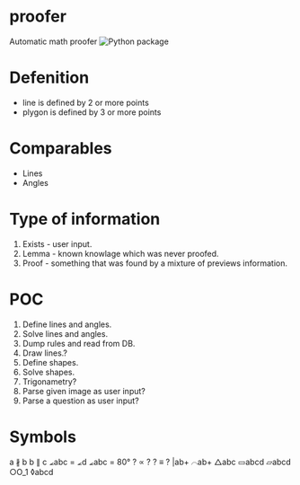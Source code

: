 # proofer
Automatic math proofer
![Python package](https://github.com/tomerghelber/proofer/workflows/Python%20package/badge.svg)

Defenition
==========
- line is defined by 2 or more points
- plygon is defined by 3 or more points

Comparables
===========
- Lines
- Angles

Type of information
===================
1. Exists - user input.
2. Lemma - known knowlage which was never proofed.
3. Proof - something that was found by a mixture of previews information.

POC
===
1. Define lines and angles.
2. Solve lines and angles.
3. Dump rules and read from DB.
5. Draw lines.?
6. Define shapes.
7. Solve shapes.
8. Trigonametry?
9. Parse given image as user input?
10. Parse a question as user input?

Symbols
=======
a ∦ b
b ∥ c
⦟abc = ⦟d
⦟abc = 80°
? ∝ ?
? ≡ ?
|ab+
⌒ab+
△abc
▭abcd
▱abcd
○O_1
◊abcd
